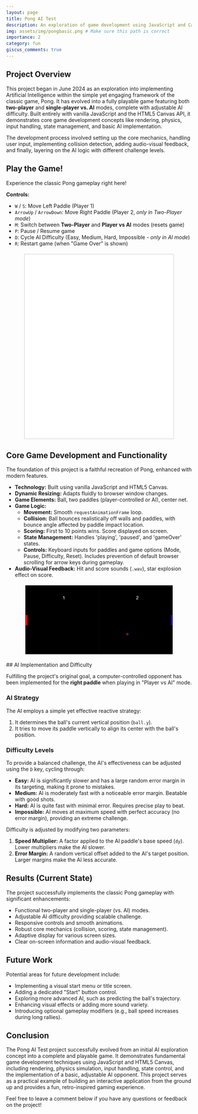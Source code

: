 ```yaml
---
layout: page
title: Pong AI Test
description: An exploration of game development using JavaScript and Canvas, featuring the classic Pong game with both two-player and variable-difficulty AI modes.
img: assets/img/pongbasic.png # Make sure this path is correct
importance: 2
category: fun
giscus_comments: true
---
```


## Project Overview

This project began in June 2024 as an exploration into implementing Artificial Intelligence within the simple yet engaging framework of the classic game, Pong. It has evolved into a fully playable game featuring both **two-player** and **single-player vs. AI** modes, complete with adjustable AI difficulty. Built entirely with vanilla JavaScript and the HTML5 Canvas API, it demonstrates core game development concepts like rendering, physics, input handling, state management, and basic AI implementation.

The development process involved setting up the core mechanics, handling user input, implementing collision detection, adding audio-visual feedback, and finally, layering on the AI logic with different challenge levels.

## Play the Game!

Experience the classic Pong gameplay right here!

**Controls:**
* `W` / `S`: Move Left Paddle (Player 1)
* `ArrowUp` / `ArrowDown`: Move Right Paddle (Player 2, *only in Two-Player mode*)
* `M`: Switch between **Two-Player** and **Player vs AI** modes (resets game)
* `P`: Pause / Resume game
* `D`: Cycle AI Difficulty (Easy, Medium, Hard, Impossible - *only in AI mode*)
* `R`: Restart game (when "Game Over" is shown)

<div style="text-align: center; margin: 20px 0;">
  <iframe src="../pong_game/index.html" width="80%" height="500px" style="border:1px solid #ccc;">
    Your browser does not support iframes. Please access the game directly.
  </iframe>
</div>

## Core Game Development and Functionality

The foundation of this project is a faithful recreation of Pong, enhanced with modern features.

* **Technology:** Built using vanilla JavaScript and HTML5 Canvas.
* **Dynamic Resizing:** Adapts fluidly to browser window changes.
* **Game Elements:** Ball, two paddles (player-controlled or AI), center net.
* **Game Logic:**
    * **Movement:** Smooth `requestAnimationFrame` loop.
    * **Collision:** Ball bounces realistically off walls and paddles, with bounce angle affected by paddle impact location.
    * **Scoring:** First to 10 points wins. Score displayed on screen.
    * **State Management:** Handles 'playing', 'paused', and 'gameOver' states.
    * **Controls:** Keyboard inputs for paddles and game options (Mode, Pause, Difficulty, Reset). Includes prevention of default browser scrolling for arrow keys during gameplay.
* **Audio-Visual Feedback:** Hit and score sounds (`.wav`), star explosion effect on score.

<img src="/assets/img/pongbasic.png" alt="Pong Gameplay Screenshot" width="400" style="display: block; margin: 20px auto;"> ## AI Implementation and Difficulty

Fulfilling the project's original goal, a computer-controlled opponent has been implemented for the **right paddle** when playing in "Player vs AI" mode.

### AI Strategy

The AI employs a simple yet effective reactive strategy:
1.  It determines the ball's current vertical position (`ball.y`).
2.  It tries to move its paddle vertically to align its center with the ball's position.

### Difficulty Levels

To provide a balanced challenge, the AI's effectiveness can be adjusted using the `D` key, cycling through:
* **Easy:** AI is significantly slower and has a large random error margin in its targeting, making it prone to mistakes.
* **Medium:** AI is moderately fast with a noticeable error margin. Beatable with good shots.
* **Hard:** AI is quite fast with minimal error. Requires precise play to beat.
* **Impossible:** AI moves at maximum speed with perfect accuracy (no error margin), providing an extreme challenge.

Difficulty is adjusted by modifying two parameters:
1.  **Speed Multiplier:** A factor applied to the AI paddle's base speed (`dy`). Lower multipliers make the AI slower.
2.  **Error Margin:** A random vertical offset added to the AI's target position. Larger margins make the AI less accurate.

## Results (Current State)

The project successfully implements the classic Pong gameplay with significant enhancements:
* Functional two-player and single-player (vs. AI) modes.
* Adjustable AI difficulty providing scalable challenge.
* Responsive controls and smooth animations.
* Robust core mechanics (collision, scoring, state management).
* Adaptive display for various screen sizes.
* Clear on-screen information and audio-visual feedback.

## Future Work

Potential areas for future development include:
* Implementing a visual start menu or title screen.
* Adding a dedicated "Start" button control.
* Exploring more advanced AI, such as predicting the ball's trajectory.
* Enhancing visual effects or adding more sound variety.
* Introducing optional gameplay modifiers (e.g., ball speed increases during long rallies).

## Conclusion

The Pong AI Test project successfully evolved from an initial AI exploration concept into a complete and playable game. It demonstrates fundamental game development techniques using JavaScript and HTML5 Canvas, including rendering, physics simulation, input handling, state control, and the implementation of a basic, adjustable AI opponent. This project serves as a practical example of building an interactive application from the ground up and provides a fun, retro-inspired gaming experience.

Feel free to leave a comment below if you have any questions or feedback on the project!